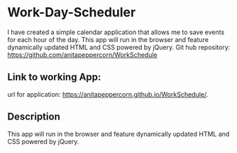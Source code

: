 # Work-Day-Scheduler
I have created a simple calendar application that allows me to save events for each hour of the day. This app will run in the browser and feature dynamically updated HTML and CSS powered by jQuery.
Git hub repository: https://github.com/anitapeppercorn/WorkSchedule

## Link to working App: 
url for application: https://anitapeppercorn.github.io/WorkSchedule/.



## Description
This app will run in the browser and feature dynamically updated HTML and CSS powered by jQuery.

